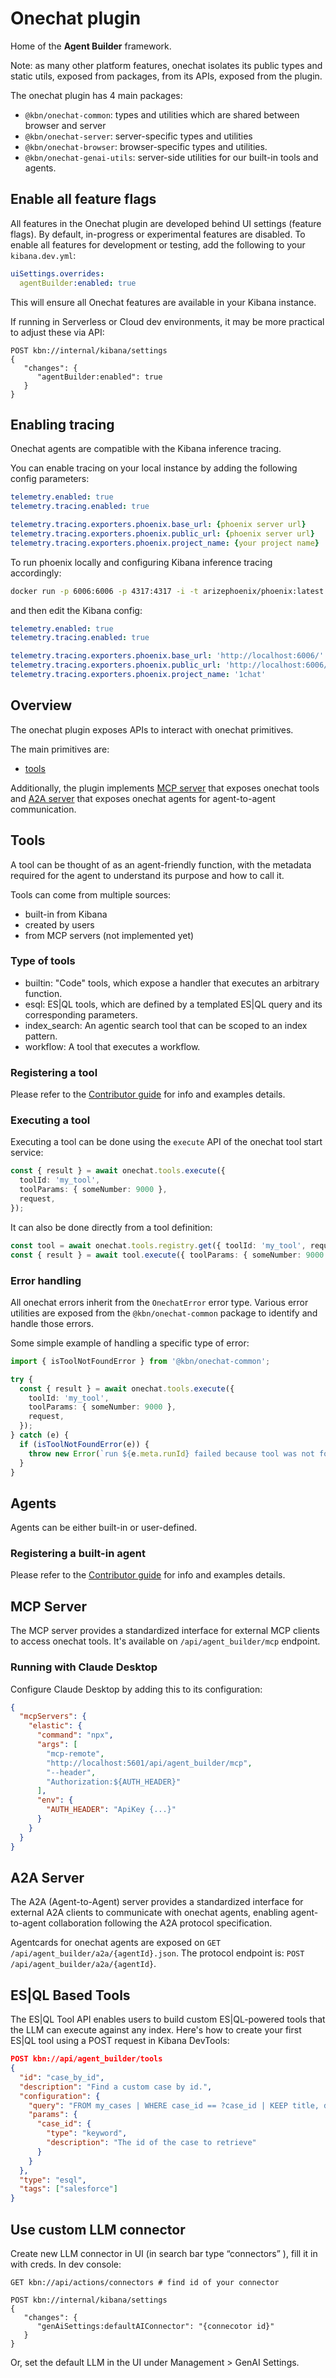# Onechat plugin

Home of the **Agent Builder** framework.

Note: as many other platform features, onechat isolates its public types and static utils, exposed from packages,
from its APIs, exposed from the plugin.

The onechat plugin has 4 main packages:

- `@kbn/onechat-common`: types and utilities which are shared between browser and server
- `@kbn/onechat-server`: server-specific types and utilities
- `@kbn/onechat-browser`: browser-specific types and utilities.
- `@kbn/onechat-genai-utils`: server-side utilities for our built-in tools and agents.

## Enable all feature flags

All features in the Onechat plugin are developed behind UI settings (feature flags). 
By default, in-progress or experimental features are disabled. 
To enable all features for development or testing, add the following to your `kibana.dev.yml`:

```yml
uiSettings.overrides:
  agentBuilder:enabled: true
```

This will ensure all Onechat features are available in your Kibana instance.

If running in Serverless or Cloud dev environments, it may be more practical to adjust these via API:

```
POST kbn://internal/kibana/settings
{
   "changes": {
      "agentBuilder:enabled": true
   }
}
```

## Enabling tracing

Onechat agents are compatible with the Kibana inference tracing.

You can enable tracing on your local instance by adding the following config parameters:

```yaml
telemetry.enabled: true
telemetry.tracing.enabled: true

telemetry.tracing.exporters.phoenix.base_url: {phoenix server url}
telemetry.tracing.exporters.phoenix.public_url: {phoenix server url}
telemetry.tracing.exporters.phoenix.project_name: {your project name}
```

To run phoenix locally and configuring Kibana inference tracing accordingly:

```bash
docker run -p 6006:6006 -p 4317:4317 -i -t arizephoenix/phoenix:latest
```

and then edit the Kibana config:

```yaml
telemetry.enabled: true
telemetry.tracing.enabled: true

telemetry.tracing.exporters.phoenix.base_url: 'http://localhost:6006/'
telemetry.tracing.exporters.phoenix.public_url: 'http://localhost:6006/'
telemetry.tracing.exporters.phoenix.project_name: '1chat'
```

## Overview

The onechat plugin exposes APIs to interact with onechat primitives.

The main primitives are:

- [tools](#tools)

Additionally, the plugin implements [MCP server](#mcp-server) that exposes onechat tools and [A2A server](#a2a-server) that exposes onechat agents for agent-to-agent communication.

## Tools

A tool can be thought of as an agent-friendly function, with the metadata required for the agent to understand its purpose
and how to call it.

Tools can come from multiple sources:
- built-in from Kibana
- created by users
- from MCP servers (not implemented yet)

### Type of tools

- builtin: "Code" tools, which expose a handler that executes an arbitrary function.
- esql: ES|QL tools, which are defined by a templated ES|QL query and its corresponding parameters.
- index_search: An agentic search tool that can be scoped to an index pattern.
- workflow: A tool that executes a workflow.

### Registering a tool

Please refer to the [Contributor guide](./CONTRIBUTOR_GUIDE.md) for info and examples details.

### Executing a tool

Executing a tool can be done using the `execute` API of the onechat tool start service:

```ts
const { result } = await onechat.tools.execute({
  toolId: 'my_tool',
  toolParams: { someNumber: 9000 },
  request,
});
```

It can also be done directly from a tool definition:

```ts
const tool = await onechat.tools.registry.get({ toolId: 'my_tool', request });
const { result } = await tool.execute({ toolParams: { someNumber: 9000 } });
```

### Error handling

All onechat errors inherit from the `OnechatError` error type. Various error utilities
are exposed from the `@kbn/onechat-common` package to identify and handle those errors.

Some simple example of handling a specific type of error:

```ts
import { isToolNotFoundError } from '@kbn/onechat-common';

try {
  const { result } = await onechat.tools.execute({
    toolId: 'my_tool',
    toolParams: { someNumber: 9000 },
    request,
  });
} catch (e) {
  if (isToolNotFoundError(e)) {
    throw new Error(`run ${e.meta.runId} failed because tool was not found`);
  }
}
```

## Agents

Agents can be either built-in or user-defined.

### Registering a built-in agent

Please refer to the [Contributor guide](./CONTRIBUTOR_GUIDE.md) for info and examples details.

## MCP Server

The MCP server provides a standardized interface for external MCP clients to access onechat tools. It's available on `/api/agent_builder/mcp` endpoint.

### Running with Claude Desktop

Configure Claude Desktop by adding this to its configuration:
```json
{
  "mcpServers": {
    "elastic": {
      "command": "npx",
      "args": [
        "mcp-remote",
        "http://localhost:5601/api/agent_builder/mcp",
        "--header",
        "Authorization:${AUTH_HEADER}"
      ],
      "env": {
        "AUTH_HEADER": "ApiKey {...}"
      }
    }
  }
}
```

## A2A Server

The A2A (Agent-to-Agent) server provides a standardized interface for external A2A clients to communicate with onechat agents, enabling agent-to-agent collaboration following the A2A protocol specification.

Agentcards for onechat agents are exposed on `GET /api/agent_builder/a2a/{agentId}.json`. The protocol endpoint is: `POST /api/agent_builder/a2a/{agentId}`.

## ES|QL Based Tools

The ES|QL Tool API enables users to build custom ES|QL-powered tools that the LLM can execute against any index. Here's how to create your first ES|QL tool using a POST request in Kibana DevTools:

```json
POST kbn://api/agent_builder/tools
{
  "id": "case_by_id",
  "description": "Find a custom case by id.",
  "configuration": {
    "query": "FROM my_cases | WHERE case_id == ?case_id | KEEP title, description | LIMIT 1",
    "params": {
      "case_id": {
        "type": "keyword",
        "description": "The id of the case to retrieve"
      }
    }
  },
  "type": "esql",
  "tags": ["salesforce"]
}
```

## Use custom LLM connector

Create new LLM connector in UI (in search bar type “connectors” ), fill it in with creds. In dev console:

```
GET kbn://api/actions/connectors # find id of your connector

POST kbn://internal/kibana/settings
{
   "changes": {
      "genAiSettings:defaultAIConnector": "{connecotor id}"
   }
}
```

Or, set the default LLM in the UI under Management > GenAI Settings.
